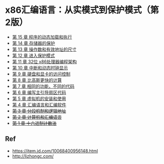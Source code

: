 # x86汇编语言：从实模式到保护模式（第2版）

* [第 15 章 程序的动态加载和执行](./15/)
* [第 14 章 存储器的保护](./14/)
* [第 13 章 操作数和有效地址的尺寸](./13/)
* [第 12 章 进入保护模式](./12/)
* [第 11 章 32位 x86处理器编程架构](./11/)
* [第 10 章 中断和动态时钟显示](./10/)
* [第 9 章 硬盘和显卡的访问控制](./09/)
* [第 8 章 比高斯更快的计算](./08/)
* [第 7 章 相同的功能，不同的代码](./07/)
* [第 6 章 编写主引导扇区代码](./06/)
* [第 5 章 虚拟机的安装和使用](./05/)
* [第 4 章 汇编语言和汇编软件](./04/)
* ~~[第 3 章 分段机制和逻辑地址](./03/)~~
* ~~[第 2 章 计算机和汇编语言](./02/)~~
* ~~[第 1 章 十六进制计数法](./01/)~~


## Ref

* <https://item.jd.com/10068400956148.html>
* <http://lizhongc.com/>
